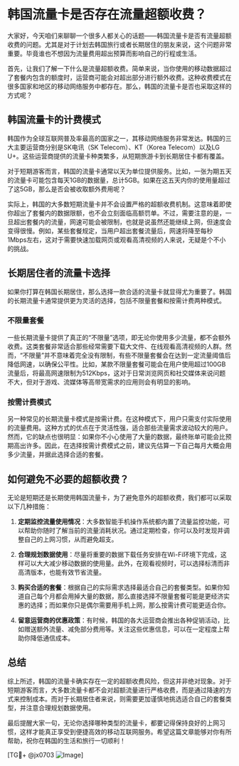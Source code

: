 # 韩国流量卡是否存在流量超额收费？

大家好，今天咱们来聊聊一个很多人都关心的话题——韩国流量卡是否有流量超额收费的问题。尤其是对于计划去韩国旅行或者长期居住的朋友来说，这个问题非常重要。毕竟谁也不想因为流量费用超出预算而影响自己的行程或生活。

首先，让我们了解一下什么是流量超额收费。简单来说，当你使用的移动数据超过了套餐内包含的额度时，运营商可能会对超出部分进行额外收费。这种收费模式在很多国家和地区的移动网络服务中都存在。那么，韩国的流量卡是否也采取这样的方式呢？

## 韩国流量卡的计费模式

韩国作为全球互联网普及率最高的国家之一，其移动网络服务非常发达。韩国的三大主要运营商分别是SK电讯（SK Telecom）、KT（Korea Telecom）以及LG U+。这些运营商提供的流量卡种类繁多，从短期旅游卡到长期居住卡都有覆盖。

对于短期游客而言，韩国的流量卡通常以天为单位提供服务。比如，一张为期五天的流量卡可能包含每天1GB的数据量，总计5GB。如果在这五天内你的使用量超过了这5GB，那么是否会被收取额外费用呢？

实际上，韩国的大多数短期流量卡并不会设置严格的超额收费机制。这意味着即使你超出了套餐内的数据限额，也不会立刻面临高额罚单。不过，需要注意的是，一旦超出套餐内的流量，网速可能会被限制，也就是说虽然还能继续上网，但速度会变得很慢。例如，某些套餐规定，当用户超出套餐流量后，网速将降至每秒1Mbps左右，这对于需要快速加载网页或观看高清视频的人来说，无疑是个不小的挑战。

## 长期居住者的流量卡选择

如果你打算在韩国长期居住，那么选择一款合适的流量卡就显得尤为重要了。韩国的长期流量卡通常提供更为灵活的选择，包括不限量套餐和按需计费两种模式。

### 不限量套餐

一些长期流量卡提供了真正的“不限量”选项，即无论你使用多少流量，都不会额外收费。这类套餐非常适合那些经常需要下载大文件、在线观看高清视频的人群。然而，“不限量”并不意味着完全没有限制，有些不限量套餐会在达到一定流量阈值后降低网速，以确保公平性。比如，某款不限量套餐可能会在用户使用超过100GB流量后，将最高网速限制为512Kbps，这对于日常浏览网页和社交媒体来说问题不大，但对于游戏、流媒体等高带宽需求的应用则会有明显的影响。

### 按需计费模式

另一种常见的长期流量卡模式是按需计费。在这种模式下，用户只需支付实际使用的流量费用。这种方式的优点在于灵活性强，适合那些流量需求波动较大的用户。然而，它的缺点也很明显：如果你不小心使用了大量的数据，最终账单可能会比预期高出许多。因此，在选择按需计费模式之前，建议先估算一下自己每月大概会用多少流量，并据此选择合适的套餐。

## 如何避免不必要的超额收费？

无论是短期还是长期使用韩国流量卡，为了避免意外的超额收费，我们都可以采取以下几种措施：

1. **定期监控流量使用情况**：大多数智能手机操作系统都内置了流量监控功能，可以帮助你随时了解当前的流量消耗状况。通过定期检查，你可以及时发现并调整自己的上网习惯，从而避免超支。

2. **合理规划数据使用**：尽量将重要的数据下载任务安排在Wi-Fi环境下完成，这样可以大大减少移动数据的使用量。此外，在观看视频时，可以选择标清而非高清版本，也能有效节省流量。

3. **购买合适的套餐**：根据自己的实际需求选择最适合自己的套餐类型。如果你知道自己每个月都会用掉大量的数据，那么直接选择不限量套餐可能是更经济实惠的选择；而如果你只是偶尔需要用手机上网，那么按需计费可能更适合你。

4. **留意运营商的优惠政策**：有时候，韩国的各大运营商会推出各种促销活动，比如赠送额外流量、减免部分费用等。关注这些优惠信息，可以在一定程度上帮助你降低通信成本。

## 总结

综上所述，韩国的流量卡确实存在一定的超额收费风险，但这并非绝对现象。对于短期游客而言，大多数流量卡都不会对超额流量进行严格收费，而是通过降速的方式来控制成本。而对于长期居住者来说，则需要更加谨慎地挑选适合自己的套餐类型，并注意合理规划数据使用。

最后提醒大家一句，无论你选择哪种类型的流量卡，都要记得保持良好的上网习惯，这样才能真正享受到便捷高效的移动互联网服务。希望这篇文章能够对你有所帮助，祝你在韩国的生活和旅行一切顺利！

[TG💪+ @jx0703 ![Image](https://github.com/user-attachments/assets/dbca1d08-cadb-493c-b0ec-ad6f7a83f270)]